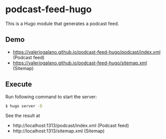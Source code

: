 # podcast-feed-hugo
This is a Hugo module that generates a podcast feed.

## Demo
 * https://valeriogalano.github.io/podcast-feed-hugo/podcast/index.xml (Podcast feed)
 * https://valeriogalano.github.io/podcast-feed-hugo/sitemap.xml (Sitemap)

## Execute
Run following command to start the server:
```bash
$ hugo server -D
```
See the result at 
 * http://localhost:1313/podcast/index.xml (Podcast feed)
 * http://localhost:1313/sitemap.xml (Sitemap)
